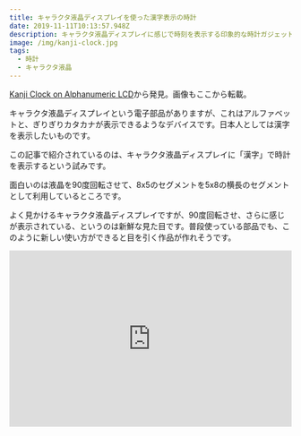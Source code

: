 ```yaml
---
title: キャラクタ液晶ディスプレイを使った漢字表示の時計
date: 2019-11-11T10:13:57.948Z
description: キャラクタ液晶ディスプレイに感じで時刻を表示する印象的な時計ガジェットの作例を紹介します。
image: /img/kanji-clock.jpg
tags:
  - 時計
  - キャラクタ液晶
---
```

[Kanji Clock on Alphanumeric LCD](https://hackaday.io/project/12207-kanji-clock-on-alphanumeric-lcd)から発見。画像もここから転載。

キャラクタ液晶ディスプレイという電子部品がありますが、これはアルファベットと、ぎりぎりカタカナが表示できるようなデバイスです。日本人としては漢字を表示したいものです。

この記事で紹介されているのは、キャラクタ液晶ディスプレイに「漢字」で時計を表示するという試みです。

面白いのは液晶を90度回転させて、8x5のセグメントを5x8の横長のセグメントとして利用しているところです。

よく見かけるキャラクタ液晶ディスプレイですが、90度回転させ、さらに感じが表示されている、というのは新鮮な見た目です。普段使っている部品でも、このように新しい使い方ができると目を引く作品が作れそうです。

<iframe width="100%" height="315" src="https://www.youtube.com/embed/gAVzzv1qlT8" frameborder="0" allow="accelerometer; autoplay; clipboard-write; encrypted-media; gyroscope; picture-in-picture" allowfullscreen></iframe>

